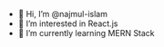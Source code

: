 - 👋 Hi, I’m @najmul-islam
- 👀 I’m interested in React.js
- 🌱 I’m currently learning MERN Stack

<!---
najmul-islam/najmul-islam is a ✨ special ✨ repository because its `README.md` (this file) appears on your GitHub profile.
You can click the Preview link to take a look at your changes.
--->
